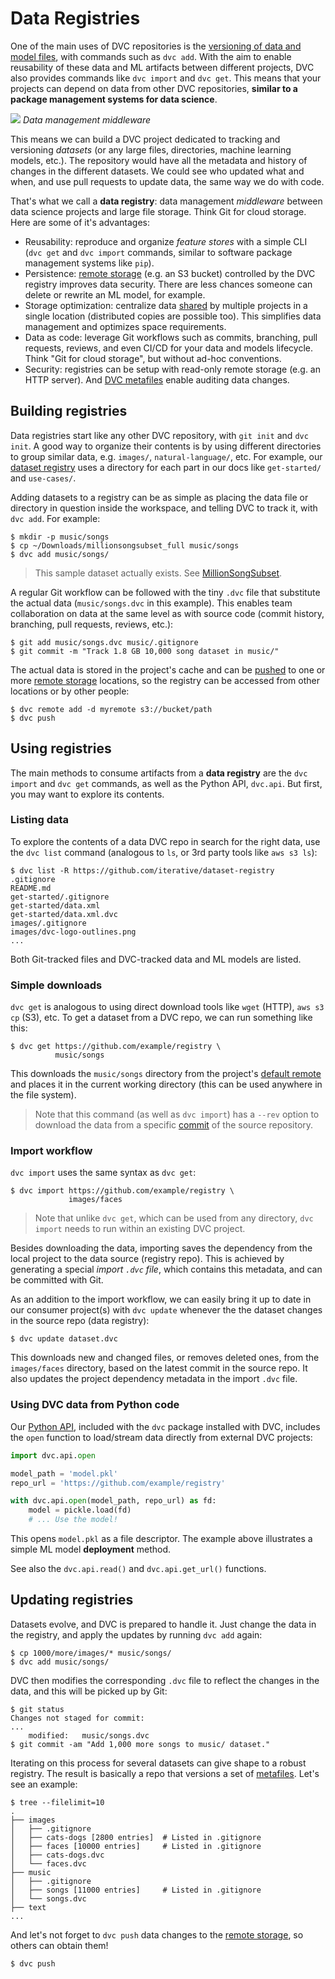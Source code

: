 # Data Registries

One of the main uses of <abbr>DVC repositories</abbr> is the
[versioning of data and model files](/doc/use-cases/data-and-model-files-versioning),
with commands such as `dvc add`. With the aim to enable reusability of these
data and ML artifacts between different projects, DVC also provides commands
like `dvc import` and `dvc get`. This means that your projects can depend on
data from other DVC repositories, **similar to a package management systems for
data science**.

![](/img/data-registry.png) _Data management middleware_

This means we can build a <abbr>DVC project</abbr> dedicated to tracking and
versioning _datasets_ (or any large files, directories, machine learning models,
etc.). The repository would have all the metadata and history of changes in the
different datasets. We could see who updated what and when, and use pull
requests to update data, the same way we do with code.

That's what we call a **data registry**: data management _middleware_ between
data science projects and large file storage. Think Git for cloud storage. Here
are some of it's advantages:

- Reusability: reproduce and organize _feature stores_ with a simple CLI
  (`dvc get` and `dvc import` commands, similar to software package management
  systems like `pip`).
- Persistence: [remote storage](/doc/command-reference/remote) (e.g. an S3
  bucket) controlled by the DVC registry improves data security. There are less
  chances someone can delete or rewrite an ML model, for example.
- Storage optimization: centralize data
  [shared](/doc/use-cases/sharing-data-and-model-files) by multiple projects in
  a single location (distributed copies are possible too). This simplifies data
  management and optimizes space requirements.
- Data as code: leverage Git workflows such as commits, branching, pull
  requests, reviews, and even CI/CD for your data and models lifecycle. Think
  "Git for cloud storage", but without ad-hoc conventions.
- Security: registries can be setup with read-only remote storage (e.g. an HTTP
  server). And [DVC metafiles](/doc/user-guide/dvc-files-and-directories) enable
  auditing data changes.

## Building registries

Data registries start like any other <abbr>DVC repository</abbr>, with
`git init` and `dvc init`. A good way to organize their contents is by using
different directories to group similar data, e.g. `images/`,
`natural-language/`, etc. For example, our
[dataset registry](https://github.com/iterative/dataset-registry) uses a
directory for each part in our docs like `get-started/` and `use-cases/`.

Adding datasets to a registry can be as simple as placing the data file or
directory in question inside the <abbr>workspace</abbr>, and telling DVC to
track it, with `dvc add`. For example:

```dvc
$ mkdir -p music/songs
$ cp ~/Downloads/millionsongsubset_full music/songs
$ dvc add music/songs/
```

> This sample dataset actually exists. See
> [MillionSongSubset](http://millionsongdataset.com/pages/getting-dataset/#subset).

A regular Git workflow can be followed with the tiny `.dvc` file that substitute
the actual data (`music/songs.dvc` in this example). This enables team
collaboration on data at the same level as with source code (commit history,
branching, pull requests, reviews, etc.):

```dvc
$ git add music/songs.dvc music/.gitignore
$ git commit -m "Track 1.8 GB 10,000 song dataset in music/"
```

The actual data is stored in the project's <abbr>cache</abbr> and can be
[pushed](/doc/command-reference/push) to one or more
[remote storage](/doc/command-reference/remote) locations, so the registry can
be accessed from other locations or by other people:

```dvc
$ dvc remote add -d myremote s3://bucket/path
$ dvc push
```

## Using registries

The main methods to consume artifacts from a **data registry** are the
`dvc import` and `dvc get` commands, as well as the Python API, `dvc.api`. But
first, you may want to explore its contents.

### Listing data

To explore the contents of a data DVC repo in search for the right data, use the
`dvc list` command (analogous to `ls`, or 3rd party tools like `aws s3 ls`):

```dvc
$ dvc list -R https://github.com/iterative/dataset-registry
.gitignore
README.md
get-started/.gitignore
get-started/data.xml
get-started/data.xml.dvc
images/.gitignore
images/dvc-logo-outlines.png
...
```

Both Git-tracked files and DVC-tracked data and ML models are listed.

### Simple downloads

`dvc get` is analogous to using direct download tools like `wget` (HTTP),
`aws s3 cp` (S3), etc. To get a dataset from a DVC repo, we can run something
like this:

```dvc
$ dvc get https://github.com/example/registry \
          music/songs
```

This downloads the `music/songs` directory from the <abbr>project</abbr>'s
[default remote](/doc/command-reference/remote/default) and places it in the
current working directory (this can be used anywhere in the file system).

> Note that this command (as well as `dvc import`) has a `--rev` option to
> download the data from a specific [commit](https://git-scm.com/docs/revisions)
> of the source <abbr>repository</abbr>.

### Import workflow

`dvc import` uses the same syntax as `dvc get`:

```dvc
$ dvc import https://github.com/example/registry \
             images/faces
```

> Note that unlike `dvc get`, which can be used from any directory, `dvc import`
> needs to run within an existing DVC project.

Besides downloading the data, importing saves the dependency from the local
project to the data source (registry repo). This is achieved by generating a
special _import `.dvc` file_, which contains this metadata, and can be committed
with Git.

As an addition to the import workflow, we can easily bring it up to date in our
consumer project(s) with `dvc update` whenever the the dataset changes in the
source repo (data registry):

```dvc
$ dvc update dataset.dvc
```

This downloads new and changed files, or removes deleted ones, from the
`images/faces` directory, based on the latest commit in the source repo. It also
updates the project dependency metadata in the import `.dvc` file.

### Using DVC data from Python code

Our [Python API](/doc/api-reference), included with the `dvc` package installed
with DVC, includes the `open` function to load/stream data directly from
external <abbr>DVC projects</abbr>:

```python
import dvc.api.open

model_path = 'model.pkl'
repo_url = 'https://github.com/example/registry'

with dvc.api.open(model_path, repo_url) as fd:
    model = pickle.load(fd)
    # ... Use the model!
```

This opens `model.pkl` as a file descriptor. The example above illustrates a
simple ML model **deployment** method.

See also the `dvc.api.read()` and `dvc.api.get_url()` functions.

## Updating registries

Datasets evolve, and DVC is prepared to handle it. Just change the data in the
registry, and apply the updates by running `dvc add` again:

```dvc
$ cp 1000/more/images/* music/songs/
$ dvc add music/songs/
```

DVC then modifies the corresponding `.dvc` file to reflect the changes in the
data, and this will be picked up by Git:

```dvc
$ git status
Changes not staged for commit:
...
	modified:   music/songs.dvc
$ git commit -am "Add 1,000 more songs to music/ dataset."
```

Iterating on this process for several datasets can give shape to a robust
registry. The result is basically a repo that versions a set of
[metafiles](/doc/user-guide/dvc-files-and-directories). Let's see an example:

```dvc
$ tree --filelimit=10
.
├── images
│   ├── .gitignore
│   ├── cats-dogs [2800 entries]  # Listed in .gitignore
│   ├── faces [10000 entries]     # Listed in .gitignore
│   ├── cats-dogs.dvc
│   └── faces.dvc
├── music
│   ├── .gitignore
│   ├── songs [11000 entries]     # Listed in .gitignore
│   └── songs.dvc
├── text
...
```

And let's not forget to `dvc push` data changes to the
[remote storage](/doc/command-reference/remote), so others can obtain them!

```
$ dvc push
```
